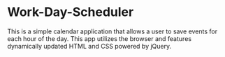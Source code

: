 # Work-Day-Scheduler
This is a simple calendar application that allows a user to save events for each hour of the day. This app utilizes the  browser and features dynamically updated HTML and CSS powered by jQuery.
